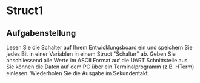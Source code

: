 # Struct1

## Aufgabenstellung

Lesen Sie die Schalter auf Ihrem Entwicklungsboard ein und speichern Sie jedes Bit in einer Variablen in einem Struct "Schalter" ab.
Geben Sie anschliessend alle Werte im ASCII Format auf die UART Schnittstelle aus. Sie können die Daten auf dem PC über ein Terminalprogramm (z.B. HTerm) einlesen.
Wiederholen Sie die Ausgabe im Sekundentakt.
